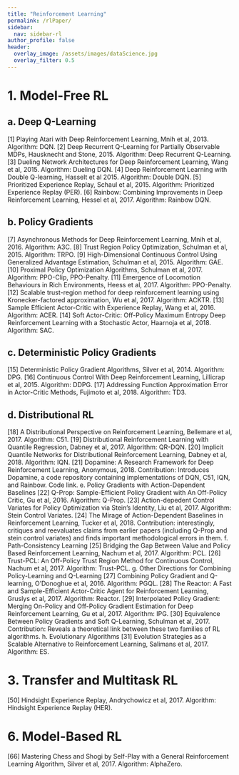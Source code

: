 ```yaml
---
title: "Reinforcement Learning"
permalink: /rlPaper/
sidebar:
  nav: sidebar-rl
author_profile: false
header:
  overlay_image: /assets/images/dataScience.jpg
  overlay_filter: 0.5
---
```

# 1. Model-Free RL
## a. Deep Q-Learning
[1]	Playing Atari with Deep Reinforcement Learning, Mnih et al, 2013. Algorithm: DQN.
[2]	Deep Recurrent Q-Learning for Partially Observable MDPs, Hausknecht and Stone, 2015. Algorithm: Deep Recurrent Q-Learning.
[3]	Dueling Network Architectures for Deep Reinforcement Learning, Wang et al, 2015. Algorithm: Dueling DQN.
[4]	Deep Reinforcement Learning with Double Q-learning, Hasselt et al 2015. Algorithm: Double DQN.
[5]	Prioritized Experience Replay, Schaul et al, 2015. Algorithm: Prioritized Experience Replay (PER).
[6]	Rainbow: Combining Improvements in Deep Reinforcement Learning, Hessel et al, 2017. Algorithm: Rainbow DQN.

## b. Policy Gradients
[7]	Asynchronous Methods for Deep Reinforcement Learning, Mnih et al, 2016. Algorithm: A3C.
[8]	Trust Region Policy Optimization, Schulman et al, 2015. Algorithm: TRPO.
[9]	High-Dimensional Continuous Control Using Generalized Advantage Estimation, Schulman et al, 2015. Algorithm: GAE.
[10]	Proximal Policy Optimization Algorithms, Schulman et al, 2017. Algorithm: PPO-Clip, PPO-Penalty.
[11]	Emergence of Locomotion Behaviours in Rich Environments, Heess et al, 2017. Algorithm: PPO-Penalty.
[12]	Scalable trust-region method for deep reinforcement learning using Kronecker-factored approximation, Wu et al, 2017. Algorithm: ACKTR.
[13]	Sample Efficient Actor-Critic with Experience Replay, Wang et al, 2016. Algorithm: ACER.
[14]	Soft Actor-Critic: Off-Policy Maximum Entropy Deep Reinforcement Learning with a Stochastic Actor, Haarnoja et al, 2018. Algorithm: SAC.

## c. Deterministic Policy Gradients
[15]	Deterministic Policy Gradient Algorithms, Silver et al, 2014. Algorithm: DPG.
[16]	Continuous Control With Deep Reinforcement Learning, Lillicrap et al, 2015. Algorithm: DDPG.
[17]	Addressing Function Approximation Error in Actor-Critic Methods, Fujimoto et al, 2018. Algorithm: TD3.

## d. Distributional RL
[18]	A Distributional Perspective on Reinforcement Learning, Bellemare et al, 2017. Algorithm: C51.
[19]	Distributional Reinforcement Learning with Quantile Regression, Dabney et al, 2017. Algorithm: QR-DQN.
[20]	Implicit Quantile Networks for Distributional Reinforcement Learning, Dabney et al, 2018. Algorithm: IQN.
[21]	Dopamine: A Research Framework for Deep Reinforcement Learning, Anonymous, 2018. Contribution: Introduces Dopamine, a code repository containing implementations of DQN, C51, IQN, and Rainbow. Code link.
e. Policy Gradients with Action-Dependent Baselines
[22]	Q-Prop: Sample-Efficient Policy Gradient with An Off-Policy Critic, Gu et al, 2016. Algorithm: Q-Prop.
[23]	Action-depedent Control Variates for Policy Optimization via Stein’s Identity, Liu et al, 2017. Algorithm: Stein Control Variates.
[24]	The Mirage of Action-Dependent Baselines in Reinforcement Learning, Tucker et al, 2018. Contribution: interestingly, critiques and reevaluates claims from earlier papers (including Q-Prop and stein control variates) and finds important methodological errors in them.
f. Path-Consistency Learning
[25]	Bridging the Gap Between Value and Policy Based Reinforcement Learning, Nachum et al, 2017. Algorithm: PCL.
[26]	Trust-PCL: An Off-Policy Trust Region Method for Continuous Control, Nachum et al, 2017. Algorithm: Trust-PCL.
g. Other Directions for Combining Policy-Learning and Q-Learning
[27]	Combining Policy Gradient and Q-learning, O’Donoghue et al, 2016. Algorithm: PGQL.
[28]	The Reactor: A Fast and Sample-Efficient Actor-Critic Agent for Reinforcement Learning, Gruslys et al, 2017. Algorithm: Reactor.
[29]	Interpolated Policy Gradient: Merging On-Policy and Off-Policy Gradient Estimation for Deep Reinforcement Learning, Gu et al, 2017. Algorithm: IPG.
[30]	Equivalence Between Policy Gradients and Soft Q-Learning, Schulman et al, 2017. Contribution: Reveals a theoretical link between these two families of RL algorithms.
h. Evolutionary Algorithms
[31]	Evolution Strategies as a Scalable Alternative to Reinforcement Learning, Salimans et al, 2017. Algorithm: ES.

# 3. Transfer and Multitask RL
[50]	Hindsight Experience Replay, Andrychowicz et al, 2017. Algorithm: Hindsight Experience Replay (HER).

# 6. Model-Based RL
[66]	Mastering Chess and Shogi by Self-Play with a General Reinforcement Learning Algorithm, Silver et al, 2017. Algorithm: AlphaZero.
